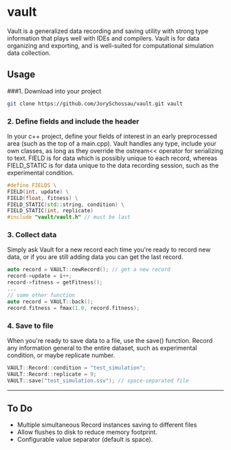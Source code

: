 # vault
Vault is a generalized data recording and saving utility with strong type information that plays well with IDEs and compilers.
Vault is for data organizing and exporting, and is well-suited for computational simulation data collection.

## Usage

###1. Download into your project

```bash
git clone https://github.com/JorySchossau/vault.git vault
```

### 2. Define fields and include the header
 In your c++ project, define your fields of interest in an early preprocessed area (such as the top of a main.cpp). Vault handles any type, include your own classes, as long as they override the ostream<< operator for serializing to text. FIELD is for data which is possibly unique to each record, whereas FIELD_STATIC is for data unique to the data recording session, such as the experimental condition.

```c++
#define FIELDS \
FIELD(int, update) \
FIELD(float, fitness) \
FIELD_STATIC(std::string, condition) \
FIELD_STATIC(int, replicate)
#include "vault/vault.h" // must be last
```

### 3. Collect data
Simply ask Vault for a new record each time you're ready to record new data, or if you are still adding data you can get the last record.

```c++
auto record = VAULT::newRecord(); // get a new record
record->update = i++;
record->fitness = getFitness();
...
// some other function
auto record = VAULT::back();
record.fitness = fmax(1.0, record.fitness);
```

### 4. Save to file
When you're ready to save data to a file, use the save() function. Record any information general to the entire dataset, such as experimental condition, or maybe replicate number.

```c++
VAULT::Record::condition = "test_simulation";
VAULT::Record::replicate = 9;
VAULT::save("test_simulation.ssv"); // space-separated file
```

---
## To Do

 - Multiple simultaneous Record instances saving to different files
 - Allow flushes to disk to reduce memory footprint.
 - Configurable value separator (default is space).
